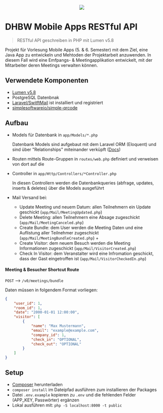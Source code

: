 <p align="center"><img src="http://www.dhbw-mannheim.de/fileadmin/templates/default/img/DHBW_d_MA_46mm_4c.svg"></p>

# DHBW Mobile Apps RESTful API

> RESTful API geschreiben in PHP mit Lumen v5.8

Projekt für Vorlesung Mobile Apps (5. & 6. Semester) mit dem Ziel, eine Java App zu entwickeln und Mehtoden der Projektarbeit anzuwenden.
In diesem Fall wird eine Emfpangs- & Meetingapplikation entwickelt, mit der Mitarbeiter deren Meetings verwalten können.

## Verwendete Komponenten
- [Lumen v5.8](https://lumen.laravel.com/docs/5.8)
- PostgreSQL Datenbnak
- [Laravel/SwitftMail](https://laravel.com/docs/5.8/mail) ist installiert und registriert
- [simplesoftwareio/simple-qrcode](https://github.com/SimpleSoftwareIO/simple-qrcode)

## Aufbau
- Models für Datenbank in `app/Models/*.php`
    
    Datenbank Models sind aufgebaut mit dem Laravel ORM (Eloquent) und sind über "Relationships" miteinander verküpft ([Docs](https://laravel.com/docs/5.8/eloquent))
- Routen mittels Route-Gruppen in `routes/web.php` definiert und verweisen von dort auf die
- Controller in `app/Http/Controllers/*Controller.php`

    In diesen Controllern werden die Datenbankqueries (abfrage, updates, inserts & deletes) über die Models ausgeführt
- Mail Versand bei:
    - Update Meeting und neuem Datum: allen Teilnehmern ein Update geschickt (`app/Mail/MeetingUpdated.php`)
    - Delete Meeting: allen Teilnehmern eine Absage zugeschickt (`app/Mail/MeetingCanceled.php`)
    - Create Bundle: dem User werden die Meeting Daten und eine Auflistung aller Teilnehmer zugeschickt (`app/Mail/MeetingBundleCreated.php`) +
    - Create Visitor: dem neuem Besuch werden die Meeting Informationen zugeschickt (`app/Mail/VisitorCreated.php`)
    - Check In Visitor: dem Veranstalter wird eine Infromation geschickt, dass der Gast eingetroffen ist (`app/Mail/VisitorCheckedIn.php`)

#### Meeting & Besucher Shortcut Route
`POST` --> `/v0/meetings/bundle`

Daten müssen in folgendem Format vorliegen:
````json
{
    "user_id": 1,
    "room_id": 1,
    "date": "2000-01-01 12:00:00",
    "visitor": [
        {
            "name": "Max Mustermann",
            "email": "example@example.com",
            "company_id": 1,
            "check_in": "OPTIONAL",
            "check_out": "OPTIONAL"
        }
    ]
}
````

## Setup
- [Composer](https://getcomposer.org/download/) herunterladen
- `composer install` im Dateipfad ausführen zum installieren der Packages
- Datei `.env.example` kopieren zu `.env` und die fehlenden Felder (APP_KEY, Passwörter) ergänzen
- Lokal ausführen mit: `php -S localhost:8000 -t public`
